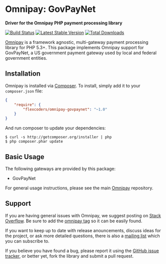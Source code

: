 # Omnipay: GovPayNet

**Driver for the Omnipay PHP payment processing library**

[![Build Status](https://travis-ci.org/FlexCoders/omnipay-govpaynet.svg?branch=feature%2Frewrite)](https://travis-ci.org/FlexCoders/omnipay-govpaynet)
[![Latest Stable Version](https://poser.pugx.org/flexcoders/omnipay-govpaynet/version)](https://packagist.org/packages/flexcoders/omnipay-govpaynet)
[![Total Downloads](https://poser.pugx.org/flexcoders/omnipay-govpaynet/d/total)](https://packagist.org/packages/flexcoders/omnipay-govpaynet)

[Omnipay](https://github.com/thephpleague/omnipay) is a framework agnostic, multi-gateway payment
processing library for PHP 5.3+. This package implements Omnipay support for GovPayNet, a US government payment gateway used by local and federal government entities.

## Installation

Omnipay is installed via [Composer](http://getcomposer.org/). To install, simply add it
to your `composer.json` file:

```json
{
    "require": {
        "flexcoders/omnipay-govpaynet": "~1.0"
    }
}
```

And run composer to update your dependencies:

    $ curl -s http://getcomposer.org/installer | php
    $ php composer.phar update

## Basic Usage

The following gateways are provided by this package:

* GovPayNet

For general usage instructions, please see the main [Omnipay](https://github.com/thephpleague/omnipay)
repository.

## Support

If you are having general issues with Omnipay, we suggest posting on
[Stack Overflow](http://stackoverflow.com/). Be sure to add the
[omnipay tag](http://stackoverflow.com/questions/tagged/omnipay) so it can be easily found.

If you want to keep up to date with release anouncements, discuss ideas for the project,
or ask more detailed questions, there is also a [mailing list](https://groups.google.com/forum/#!forum/omnipay) which
you can subscribe to.

If you believe you have found a bug, please report it using the [GitHub issue tracker](https://github.com/flexcoders/omnipay-govpaynet/issues),
or better yet, fork the library and submit a pull request.
